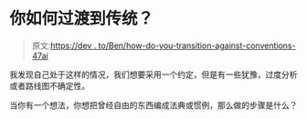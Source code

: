 # 你如何过渡到传统？

> 原文:[https://dev . to/Ben/how-do-you-transition-against-conventions-47ai](https://dev.to/ben/how-do-you-transition-towards-conventions-47ai)

我发现自己处于这样的情况，我们想要采用一个约定，但是有一些犹豫，过度分析或者路线图不确定性。

当你有一个想法，你想把曾经自由的东西编成法典或惯例，那么做的步骤是什么？